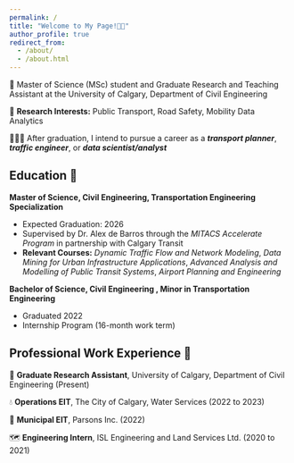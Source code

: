 ```yaml
---
permalink: /
title: "Welcome to My Page!👋🏻"
author_profile: true
redirect_from: 
  - /about/
  - /about.html
---
```


📖 Master of Science (MSc) student and Graduate Research and Teaching Assistant at the University of Calgary, Department of Civil Engineering

🚋 **Research Interests:** Public Transport, Road Safety, Mobility Data Analytics

🧑🏻‍🎓 After graduation, I intend to pursue a career as a ***transport planner***, ***traffic engineer***, or ***data scientist/analyst***

Education 🧮 
---
**Master of Science, Civil Engineering, Transportation Engineering Specialization**
- Expected Graduation: 2026
- Supervised by Dr. Alex de Barros through the *MITACS Accelerate Program* in partnership with Calgary Transit
- **Relevant Courses:** *Dynamic Traffic Flow and Network Modeling*, *Data Mining for Urban Infrastructure Applications*, *Advanced Analysis and Modelling of Public Transit Systems*, *Airport Planning and Engineering*

**Bachelor of Science, Civil Engineering , Minor in Transportation Engineering**
- Graduated 2022
- Internship Program (16-month work term)

Professional Work Experience 👔
---
🔬 **Graduate Research Assistant**, University of Calgary, Department of Civil Engineering (Present)

💧 **Operations EIT**, The City of Calgary, Water Services (2022 to 2023)

🚰 **Municipal EIT**, Parsons Inc. (2022)

🗺️ **Engineering Intern**, ISL Engineering and Land Services Ltd. (2020 to 2021)
